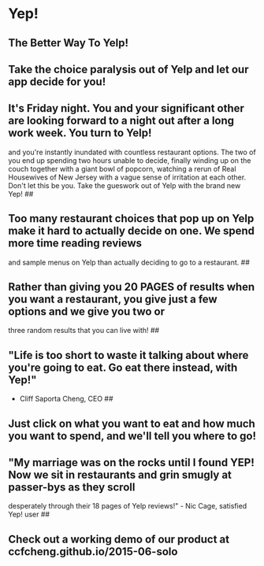 # Yep! #

<!-- 
> This material was originally posted [here](http://www.quora.com/What-is-Amazons-approach-to-product-development-and-product-management). It is reproduced here for posterities sake.

There is an approach called "working backwards" that is widely used at Amazon. They work backwards from the customer, rather than starting with an idea for a product and trying to bolt customers onto it. While working backwards can be applied to any specific product decision, using this approach is especially important when developing new products or features.

For new initiatives a product manager typically starts by writing an internal press release announcing the finished product. The target audience for the press release is the new/updated product's customers, which can be retail customers or internal users of a tool or technology. Internal press releases are centered around the customer problem, how current solutions (internal or external) fail, and how the new product will blow away existing solutions.

If the benefits listed don't sound very interesting or exciting to customers, then perhaps they're not (and shouldn't be built). Instead, the product manager should keep iterating on the press release until they've come up with benefits that actually sound like benefits. Iterating on a press release is a lot less expensive than iterating on the product itself (and quicker!).

If the press release is more than a page and a half, it is probably too long. Keep it simple. 3-4 sentences for most paragraphs. Cut out the fat. Don't make it into a spec. You can accompany the press release with a FAQ that answers all of the other business or execution questions so the press release can stay focused on what the customer gets. My rule of thumb is that if the press release is hard to write, then the product is probably going to suck. Keep working at it until the outline for each paragraph flows. 

Oh, and I also like to write press-releases in what I call "Oprah-speak" for mainstream consumer products. Imagine you're sitting on Oprah's couch and have just explained the product to her, and then you listen as she explains it to her audience. That's "Oprah-speak", not "Geek-speak".

Once the project moves into development, the press release can be used as a touchstone; a guiding light. The product team can ask themselves, "Are we building what is in the press release?" If they find they're spending time building things that aren't in the press release (overbuilding), they need to ask themselves why. This keeps product development focused on achieving the customer benefits and not building extraneous stuff that takes longer to build, takes resources to maintain, and doesn't provide real customer benefit (at least not enough to warrant inclusion in the press release).
 -->
 
## The Better Way To Yelp! ##
  >  

## Take the choice paralysis out of Yelp and let our app decide for you! ##
  > 

## It's Friday night. You and your significant other are looking forward to a night out after a long work week. You turn to Yelp!
  and you're instantly inundated with countless restaurant options. The two of you end up spending two hours unable to decide, 
  finally winding up on the couch together with a giant bowl of popcorn, watching a rerun of Real Housewives of New Jersey with 
  a vague sense of irritation at each other. Don't let this be you. Take the gueswork out of Yelp with the brand new Yep! ##
  > 

## Too many restaurant choices that pop up on Yelp make it hard to actually decide on one. We spend more time reading reviews 
  and sample menus on Yelp than actually deciding to go to a restaurant. ##
  > 

## Rather than giving you 20 PAGES of results when you want a restaurant, you give just a few options and we give you two or 
  three random results that you can live with! ##
  > 

## "Life is too short to waste it talking about where you're going to eat. Go eat there instead, with Yep!" 
- Cliff Saporta Cheng, CEO ##
  > 

## Just click on what you want to eat and how much you want to spend, and we'll tell you where to go! ##
  > 

## "My marriage was on the rocks until I found YEP! Now we sit in restaurants and grin smugly at passer-bys as they scroll 
  desperately through their 18 pages of Yelp reviews!" - Nic Cage, satisfied Yep! user ##
  > 

## Check out a working demo of our product at ccfcheng.github.io/2015-06-solo ##
  > 
